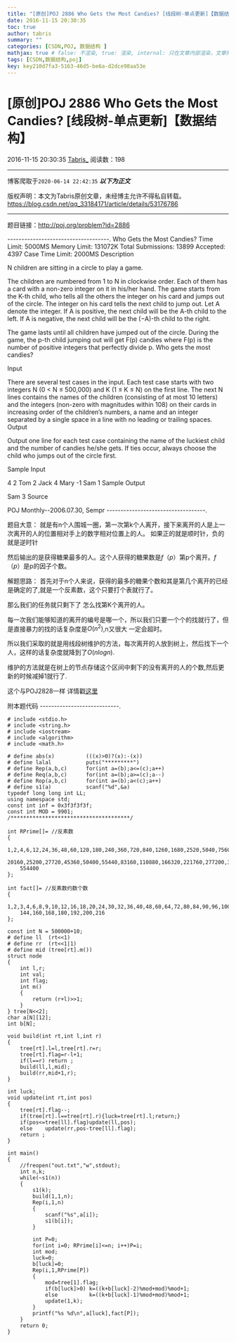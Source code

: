 ```yaml
---
title: "[原创]POJ 2886 Who Gets the Most Candies? [线段树-单点更新]【数据结构】"
date: 2016-11-15 20:30:35
toc: true
author: tabris
summary: ""
categories: [CSDN,POJ, 数据结构 ]
mathjax: true # false: 不渲染, true: 渲染, internal: 只在文章内部渲染，文章列表中不渲染
tags: [CSDN,数据结构,poj]
key: key210d7fa3-5163-46d5-be6a-d2dce98aa53e
---
```


# [原创]POJ 2886 Who Gets the Most Candies? [线段树-单点更新]【数据结构】

2016-11-15 20:30:35  [Tabris_](https://me.csdn.net/qq_33184171) 阅读数：198

---

博客爬取于`2020-06-14 22:42:35`
***以下为正文***

版权声明：本文为Tabris原创文章，未经博主允许不得私自转载。
https://blog.csdn.net/qq_33184171/article/details/53176786

<!-- more -->

---

题目链接：http://poj.org/problem?id=2886

------------------------------------.
Who Gets the Most Candies?
Time Limit: 5000MS		Memory Limit: 131072K
Total Submissions: 13899		Accepted: 4397
Case Time Limit: 2000MS
Description

N children are sitting in a circle to play a game.

The children are numbered from 1 to N in clockwise order. Each of them has a card with a non-zero integer on it in his/her hand. The game starts from the K-th child, who tells all the others the integer on his card and jumps out of the circle. The integer on his card tells the next child to jump out. Let A denote the integer. If A is positive, the next child will be the A-th child to the left. If A is negative, the next child will be the (−A)-th child to the right.

The game lasts until all children have jumped out of the circle. During the game, the p-th child jumping out will get F(p) candies where F(p) is the number of positive integers that perfectly divide p. Who gets the most candies?

Input

There are several test cases in the input. Each test case starts with two integers N (0 < N ≤ 500,000) and K (1 ≤ K ≤ N) on the first line. The next N lines contains the names of the children (consisting of at most 10 letters) and the integers (non-zero with magnitudes within 108) on their cards in increasing order of the children’s numbers, a name and an integer separated by a single space in a line with no leading or trailing spaces.
Output

Output one line for each test case containing the name of the luckiest child and the number of candies he/she gets. If ties occur, always choose the child who jumps out of the circle first.

Sample Input

4 2
Tom 2
Jack 4
Mary -1
Sam 1
Sample Output

Sam 3
Source

POJ Monthly--2006.07.30, Sempr
-----------------------------------.

题目大意：
就是有n个人围城一圈，第一次第k个人离开，接下来离开的人是上一次离开的人的位置相对手上的数字相对位置上的人。
如果正的就是顺时针，负的就是逆时针

然后输出的是获得糖果最多的人。这个人获得的糖果数是$f（p）$第p个离开。$f（p）$是p的因子个数。

解题思路：
首先对于n个人来说，获得的最多的糖果个数和其是第几个离开的已经是确定的了,就是一个反素数，这个只要打个表就行了。

那么我们的任务就只剩下了 怎么找第K个离开的人。

每一次我们能够知道的离开的编号是哪一个，所以我们只要一个个的找就行了，但是直接暴力的找的话复杂度是$O(n^2)$,n又很大 一定会超时。

所以我们采取的就是用线段树维护的方法，每次离开的人放到树上，然后找下一个人，这样的话复杂度就降到了$O(nlogn)$.

维护的方法就是在树上的节点存储这个区间中剩下的没有离开的人的个数,然后更新的时候减掉1就行了.

这个与POJ2828一样 详情戳[这里](http://blog.csdn.net/qq_33184171/article/details/53163302)


附本题代码
----------------------------.
```
# include <stdio.h>
# include <string.h>
# include <iostream>
# include <algorithm>
# include <math.h>

# define abs(x)          (((x)>0)?(x):-(x))
# define lalal           puts("*********")
# define Rep(a,b,c)      for(int a=(b);a<=(c);a++)
# define Req(a,b,c)      for(int a=(b);a>=(c);a--)
# define Rop(a,b,c)      for(int a=(b);a<(c);a++)
# define s1(a)           scanf("%d",&a)
typedef long long int LL;
using namespace std;
const int inf = 0x3f3f3f3f;
const int MOD = 9901;
/**************************************/

int RPrime[]= //反素数
{
    1,2,4,6,12,24,36,48,60,120,180,240,360,720,840,1260,1680,2520,5040,7560,10080,15120,
    20160,25200,27720,45360,50400,55440,83160,110880,166320,221760,277200,332640,498960,
    554400
};

int fact[]= //反素数约数个数
{
    1,2,3,4,6,8,9,10,12,16,18,20,24,30,32,36,40,48,60,64,72,80,84,90,96,100,108,120,128,
    144,160,168,180,192,200,216
};

const int N = 500000+10;
# define ll  (rt<<1)
# define rr  (rt<<1|1)
# define mid (tree[rt].m())
struct node
{
    int l,r;
    int val;
    int flag;
    int m()
    {
        return (r+l)>>1;
    }
} tree[N<<2];
char a[N][12];
int b[N];

void build(int rt,int l,int r)
{
    tree[rt].l=l,tree[rt].r=r;
    tree[rt].flag=r-l+1;
    if(l==r) return ;
    build(ll,l,mid);
    build(rr,mid+1,r);
}

int luck;
void update(int rt,int pos)
{
    tree[rt].flag--;
    if(tree[rt].l==tree[rt].r){luck=tree[rt].l;return;}
    if(pos<=tree[ll].flag)update(ll,pos);
    else    update(rr,pos-tree[ll].flag);
    return ;
}

int main()
{
    //freopen("out.txt","w",stdout);
    int n,k;
    while(~s1(n))
    {
        s1(k);
        build(1,1,n);
        Rep(i,1,n)
        {
            scanf("%s",a[i]);
            s1(b[i]);
        }

        int P=0;
        for(int i=0; RPrime[i]<=n; i++)P=i;
        int mod;
        luck=0;
        b[luck]=0;
        Rep(i,1,RPrime[P])
        {
            mod=tree[1].flag;
            if(b[luck]>0) k=((k+b[luck]-2)%mod+mod)%mod+1;
            else          k=((k+b[luck]-1)%mod+mod)%mod+1;
            update(1,k);
        }
        printf("%s %d\n",a[luck],fact[P]);
    }
    return 0;
}

```

